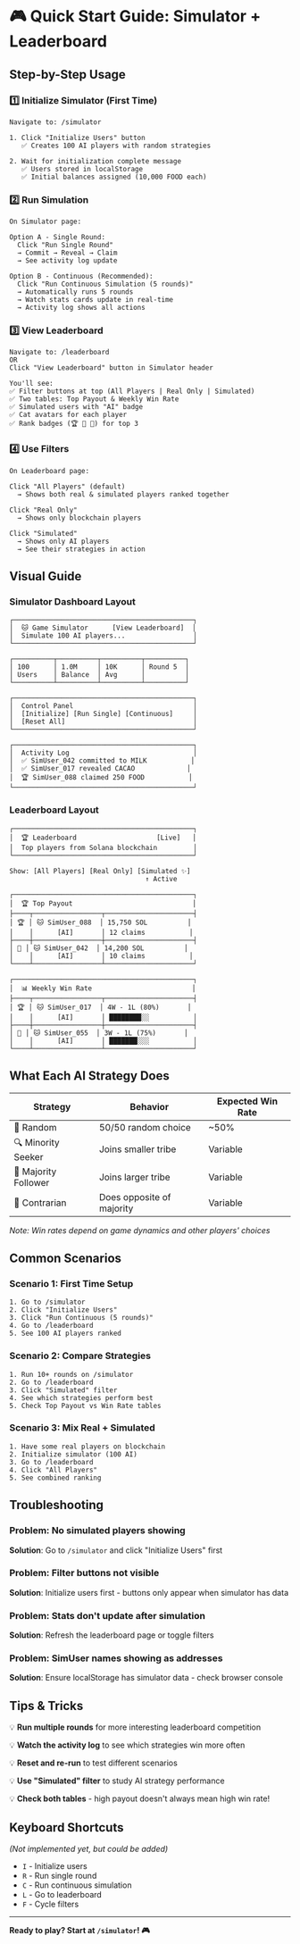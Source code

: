 # 🎮 Quick Start Guide: Simulator + Leaderboard

## Step-by-Step Usage

### 1️⃣ Initialize Simulator (First Time)

```
Navigate to: /simulator

1. Click "Initialize Users" button
   ✅ Creates 100 AI players with random strategies

2. Wait for initialization complete message
   ✅ Users stored in localStorage
   ✅ Initial balances assigned (10,000 FOOD each)
```

### 2️⃣ Run Simulation

```
On Simulator page:

Option A - Single Round:
  Click "Run Single Round" 
  → Commit → Reveal → Claim
  → See activity log update

Option B - Continuous (Recommended):
  Click "Run Continuous Simulation (5 rounds)"
  → Automatically runs 5 rounds
  → Watch stats cards update in real-time
  → Activity log shows all actions
```

### 3️⃣ View Leaderboard

```
Navigate to: /leaderboard
OR
Click "View Leaderboard" button in Simulator header

You'll see:
✅ Filter buttons at top (All Players | Real Only | Simulated)
✅ Two tables: Top Payout & Weekly Win Rate
✅ Simulated users with "AI" badge
✅ Cat avatars for each player
✅ Rank badges (🏆 🥈 🥉) for top 3
```

### 4️⃣ Use Filters

```
On Leaderboard page:

Click "All Players" (default)
  → Shows both real & simulated players ranked together

Click "Real Only"
  → Shows only blockchain players

Click "Simulated"
  → Shows only AI players
  → See their strategies in action
```

## Visual Guide

### Simulator Dashboard Layout

```
┌─────────────────────────────────────────────┐
│  🐱 Game Simulator      [View Leaderboard]  │
│  Simulate 100 AI players...                 │
└─────────────────────────────────────────────┘

┌──────────┬──────────┬──────────┬──────────┐
│ 100      │ 1.0M     │ 10K      │ Round 5  │
│ Users    │ Balance  │ Avg      │          │
└──────────┴──────────┴──────────┴──────────┘

┌─────────────────────────────────────────────┐
│  Control Panel                              │
│  [Initialize] [Run Single] [Continuous]     │
│  [Reset All]                                │
└─────────────────────────────────────────────┘

┌─────────────────────────────────────────────┐
│  Activity Log                               │
│  ✅ SimUser_042 committed to MILK           │
│  ✅ SimUser_017 revealed CACAO             │
│  🏆 SimUser_088 claimed 250 FOOD           │
└─────────────────────────────────────────────┘
```

### Leaderboard Layout

```
┌─────────────────────────────────────────────┐
│  🏆 Leaderboard                    [Live]   │
│  Top players from Solana blockchain         │
└─────────────────────────────────────────────┘

Show: [All Players] [Real Only] [Simulated ✨]
                                  ↑ Active

┌─────────────────────────────────────────────┐
│  🏆 Top Payout                              │
├────┬─────────────────┬──────────────────────┤
│ 🏆 │ 🐱 SimUser_088  │ 15,750 SOL          │
│    │      [AI]       │ 12 claims           │
├────┼─────────────────┼──────────────────────┤
│ 🥈 │ 🐱 SimUser_042  │ 14,200 SOL          │
│    │      [AI]       │ 10 claims           │
└────┴─────────────────┴──────────────────────┘

┌─────────────────────────────────────────────┐
│  📊 Weekly Win Rate                         │
├────┬─────────────────┬──────────────────────┤
│ 🏆 │ 🐱 SimUser_017  │ 4W - 1L (80%)       │
│    │      [AI]       │ ████████░░           │
├────┼─────────────────┼──────────────────────┤
│ 🥈 │ 🐱 SimUser_055  │ 3W - 1L (75%)       │
│    │      [AI]       │ ███████░░░           │
└────┴─────────────────┴──────────────────────┘
```

## What Each AI Strategy Does

| Strategy | Behavior | Expected Win Rate |
|----------|----------|-------------------|
| 🎲 Random | 50/50 random choice | ~50% |
| 🔍 Minority Seeker | Joins smaller tribe | Variable |
| 👥 Majority Follower | Joins larger tribe | Variable |
| 🔄 Contrarian | Does opposite of majority | Variable |

*Note: Win rates depend on game dynamics and other players' choices*

## Common Scenarios

### Scenario 1: First Time Setup
```
1. Go to /simulator
2. Click "Initialize Users"
3. Click "Run Continuous (5 rounds)"
4. Go to /leaderboard
5. See 100 AI players ranked
```

### Scenario 2: Compare Strategies
```
1. Run 10+ rounds on /simulator
2. Go to /leaderboard
3. Click "Simulated" filter
4. See which strategies perform best
5. Check Top Payout vs Win Rate tables
```

### Scenario 3: Mix Real + Simulated
```
1. Have some real players on blockchain
2. Initialize simulator (100 AI)
3. Go to /leaderboard
4. Click "All Players"
5. See combined ranking
```

## Troubleshooting

### Problem: No simulated players showing
**Solution**: Go to `/simulator` and click "Initialize Users" first

### Problem: Filter buttons not visible
**Solution**: Initialize users first - buttons only appear when simulator has data

### Problem: Stats don't update after simulation
**Solution**: Refresh the leaderboard page or toggle filters

### Problem: SimUser names showing as addresses
**Solution**: Ensure localStorage has simulator data - check browser console

## Tips & Tricks

💡 **Run multiple rounds** for more interesting leaderboard competition

💡 **Watch the activity log** to see which strategies win more often

💡 **Reset and re-run** to test different scenarios

💡 **Use "Simulated" filter** to study AI strategy performance

💡 **Check both tables** - high payout doesn't always mean high win rate!

## Keyboard Shortcuts

*(Not implemented yet, but could be added)*

- `I` - Initialize users
- `R` - Run single round
- `C` - Run continuous simulation
- `L` - Go to leaderboard
- `F` - Cycle filters

---

**Ready to play? Start at `/simulator`! 🎮**
